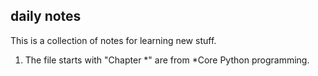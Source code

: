 ## daily notes

This is a collection of notes for learning new stuff.
1. The file starts with "Chapter \*" are from *Core Python programming. 
